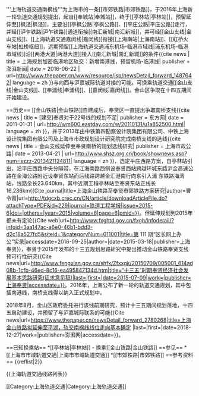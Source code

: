 '''上海轨道交通南枫线'''为上海市的一条[[市郊铁路|市郊铁路]]，于2016年上海新一轮轨道交通规划提出，起自[[奉城站|奉城站]]，终于[[亭林站|亭林站]]，预留延伸至[[枫泾|枫泾]]，主要沿[[亭枫公路|亭枫公路]]、[[平庄公路|平庄公路]]走行，并经[[沪乍铁路|沪乍铁路]]通道衔接[[南汇新城|南汇新城]]，并可经[[金山支线|金山支线]]、[[上海轨道交通嘉闵线|嘉闵线]]衔接[[上海南站|上海南站]]、[[虹桥火车站|虹桥枢纽]]，远期预留[[上海轨道交通浦东机场-临港市域线|浦东机场-临港市域线]]沿[[两港大道|两港大道]]接入[[南汇新城|南汇新城]]的条件<ref name="pengpai20160622">{{cite news | title = 上海规划加密临港地区轨交：新增南港线，预留机场-临港线| publisher = 澎湃新闻| date = 2016-06-22 | url=http://www.thepaper.cn/www/resource/jsp/newsDetail_forward_1487642| language = zh }}</ref>与向西与沪嘉城际轨道对接的可能<ref name="pengpai20181227"></ref>。可换乘轨道交通[[金山支线|金山支线]]、[[奉浦线|奉浦线]]、[[嘉闵线|嘉闵线]]。金山区争取在十四五期间开始建设。

==历史==
[[金山铁路|金山铁路]]自建成后，奉贤区一直提出争取南桥支线<ref>{{cite news | title = [建交]奉贤对于22号线的规划不足| publisher = 东方网| date = 2011-01-31 | url=http://wm600.eastday.com/w/20110131/u1a852500.html| language = zh }}</ref>，并于2013年由中铁第四勘察设计院集团有限公司、中铁上海设计院集团有限公司及上海市市政规划设计研究院完成南桥支线的选线<ref>{{cite news | title = 金山支线延伸至奉贤南桥的规划选线研究| publisher = 上海市政公路| date = 2013-04-21 | url=http://www.shsz.org.cn/book/shownews.asp?num=szzz-2013421124811| language = zh }}</ref>，选定平庄西路方案，自亭林站引出，沿平庄西路中央分隔带，在江海南路西侧设奉贤西站跨越环城东路沪金高速公路在金海公路附近设奉贤东站而后线路跨越金汇港南行向东引入浦 东铁路海湾站，线路全长23.640km，其中近期工程亭林站至奉贤东站正线长16.236km<ref>{{Cite journal|title=上海金山铁路至奉贤市郊铁路方案研究|author=曹令霞|url=http://tdgcxb.crec.cn/CN/article/downloadArticleFile.do?attachType=PDF&id=229|journal=铁道工程学报|issue=2015-6|doi=|others=|year=2015|volume=6|page=6|pmid=}}</ref>。但延伸规划到2015年都未有定论<ref>{{Cite web|url=http://www.fxghtd.gov.cn/fxgh/infodetail/?infoid=3aa147ac-a6e0-46b1-bdd3-d2c18a527fd5&siteid=1&categoryNum=011001|title=第 111 期“区长网上办公”实录|accessdate=2016-09-25|author=|date=2015-03-18|publisher=上海奉贤}}</ref>，奉贤于2015年发布的十三五规划思路研究中提出推动金山铁路奉贤支线预可行性研究<ref>{{Cite news|url=http://www.fengxian.gov.cn/shfx/Zfxxgk/20150709/005001_614ad08b-1cfb-46ed-8c16-ea495847134d.htm|title=“十三五”时期奉贤经济社会发展基本思路研究(征求意见稿)|last=|first=|date=2015-07-09|work=|publisher=上海奉贤|accessdate=}}</ref>。2016年，上海公布了新一轮的轨道交通规划，其中包括南港线，南桥支线得以纳入正式规划中。

2018年8月，金山区政府委托进行该线前期研究，预计十三五期间规划落地，十四五启动建设，并预留了与沪嘉城际联系的可能<ref name="pengpai20181227">{{Cite news|url=https://www.thepaper.cn/newsDetail_forward_2780268|title=上海金山铁路拟延伸至平湖，轨交南枫线线位走向基本确定
|last=|first=|date=2018-12-27|work=|publisher=澎湃网|accessdate=}}</ref>。

==已知换乘站==
*[[亭林站|亭林站]] - 换乘[[金山铁路|金山铁路]]
==参见==
*[[上海市市域轨道交通|上海市市域轨道交通]]
*[[市郊铁路|市郊铁路]]
==参考资料==
{{reflist|2}}

{{上海轨道交通线路列表}}

[[Category:上海轨道交通|Category:上海轨道交通]]